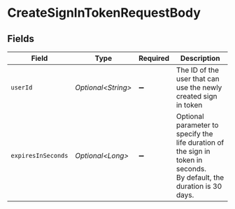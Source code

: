 # CreateSignInTokenRequestBody


## Fields

| Field                                                                                                                 | Type                                                                                                                  | Required                                                                                                              | Description                                                                                                           |
| --------------------------------------------------------------------------------------------------------------------- | --------------------------------------------------------------------------------------------------------------------- | --------------------------------------------------------------------------------------------------------------------- | --------------------------------------------------------------------------------------------------------------------- |
| `userId`                                                                                                              | *Optional\<String>*                                                                                                   | :heavy_minus_sign:                                                                                                    | The ID of the user that can use the newly created sign in token                                                       |
| `expiresInSeconds`                                                                                                    | *Optional\<Long>*                                                                                                     | :heavy_minus_sign:                                                                                                    | Optional parameter to specify the life duration of the sign in token in seconds.<br/>By default, the duration is 30 days. |